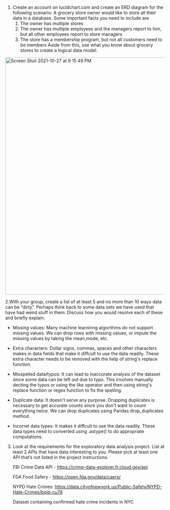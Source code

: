 1. Create an account on lucidchart.com and create an ERD diagram for the following
scenario:
A grocery store owner would like to store all their data in a database. Some important
facts you need to include are
   1) The owner has multiple stores
   2) The owner has multiple employees and the managers report to him, but all other
   employees report to store managers
   3) The store has a membership program, but not all customers need to be members
   Aside from this, use what you know about grocery stores to create a logical data model.

<img width="750" alt="Screen Shot 2021-10-27 at 9 15 49 PM" src="https://user-images.githubusercontent.com/20906514/139514515-256b647b-5268-4b9e-9128-23d2d2025f06.png">

2.With your group, create a list of at least 5 and no more than 10 ways data can be “dirty”.
Perhaps think back to some data sets we have used that have had weird stuff in them. Discuss
how you would resolve each of these and briefly explain.

- Missing values: Many machine learninng algorithms do not support missing values.
We can drop rows with missing values, or impute the missing values by taking the mean,mode, etc. 

- Extra characters: Dollar signs, commas, spaces and other characters makes in data fields that make it diffcult to use the data readily. These extra character needs to be removed with the help of string's replace function. 

- Misspelled data/typos: It can lead to inaccurate analysis of the dataset since some data can be left out due to typo.
This involves manually decting the typos or using the like operator and then using string's replace function or regex function to fix the spelling.

- Duplicate data: It doesn't serve any purpose. Dropping duplicates is necessary to get accurate counts since you don't want to count everything twice. We can drop duplicates using Pandas drop_duplicates method.

- Incorret data types: It makes it diffcult to use the data readily. These data types need to converted using .astype() to do appropriate computations.

3. Look at the requirements for the exploratory data analysis project. List at least 2 APIs that
have data interesting to you. Please pick at least one API that’s not listed in the project
instructions.

   FBI Crime Data API - https://crime-data-explorer.fr.cloud.gov/api
   
   FDA Food Safery - https://open.fda.gov/data/caers/
   
   
   
   NYPD Hate Crimes: https://data.cityofnewyork.us/Public-Safety/NYPD-Hate-Crimes/bqiq-cu78
   
   Dataset containing confirmed hate crime incidents in NYC
   

